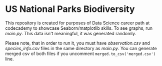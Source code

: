 # US National Parks Biodiversity
This repository is created for purposes of Data Science career path at codecademy to showcase Seaborn/matplotlib skills. To see graphs, run *main.py*. This data isn't meaningful, it was generated randomly. 

Please note, that in order to run it, you must have *observation.csv* and *species_info.csv* files in the same directory as *main.py*. You can generate merged csv of both files if you uncomment `merged.to_csv('merged.csv')` line.
